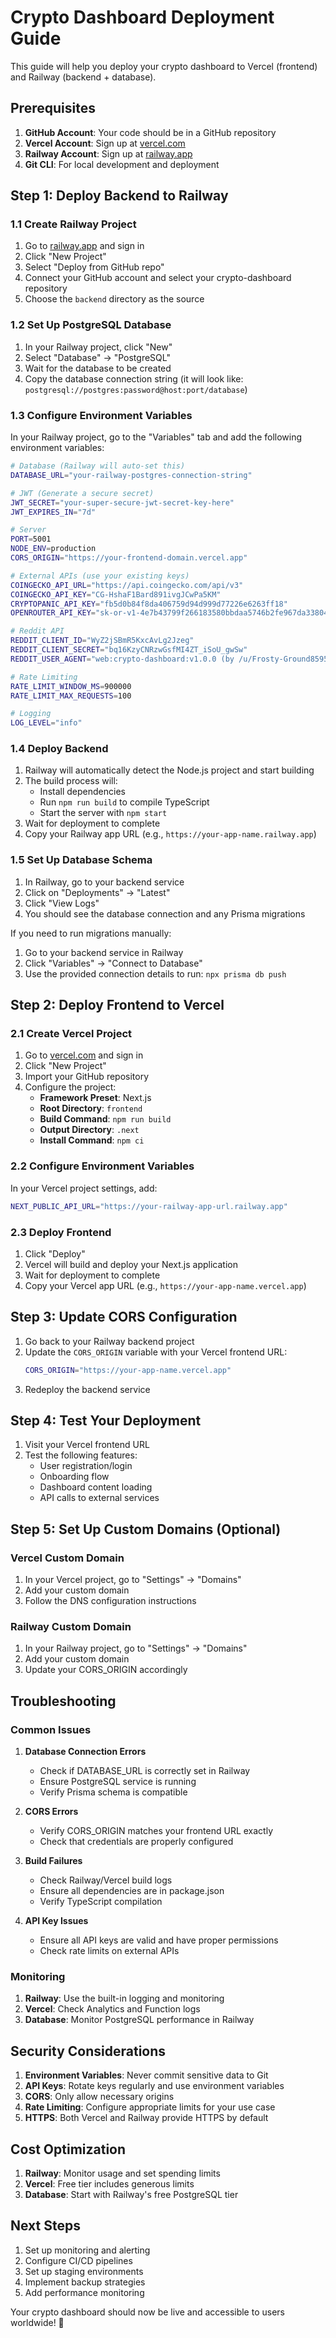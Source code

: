 # Crypto Dashboard Deployment Guide

This guide will help you deploy your crypto dashboard to Vercel (frontend) and Railway (backend + database).

## Prerequisites

1. **GitHub Account**: Your code should be in a GitHub repository
2. **Vercel Account**: Sign up at [vercel.com](https://vercel.com)
3. **Railway Account**: Sign up at [railway.app](https://railway.app)
4. **Git CLI**: For local development and deployment

## Step 1: Deploy Backend to Railway

### 1.1 Create Railway Project

1. Go to [railway.app](https://railway.app) and sign in
2. Click "New Project"
3. Select "Deploy from GitHub repo"
4. Connect your GitHub account and select your crypto-dashboard repository
5. Choose the `backend` directory as the source

### 1.2 Set Up PostgreSQL Database

1. In your Railway project, click "New"
2. Select "Database" → "PostgreSQL"
3. Wait for the database to be created
4. Copy the database connection string (it will look like: `postgresql://postgres:password@host:port/database`)

### 1.3 Configure Environment Variables

In your Railway project, go to the "Variables" tab and add the following environment variables:

```bash
# Database (Railway will auto-set this)
DATABASE_URL="your-railway-postgres-connection-string"

# JWT (Generate a secure secret)
JWT_SECRET="your-super-secure-jwt-secret-key-here"
JWT_EXPIRES_IN="7d"

# Server
PORT=5001
NODE_ENV=production
CORS_ORIGIN="https://your-frontend-domain.vercel.app"

# External APIs (use your existing keys)
COINGECKO_API_URL="https://api.coingecko.com/api/v3"
COINGECKO_API_KEY="CG-HshaF1Bard891ivgJCwPa5KM"
CRYPTOPANIC_API_KEY="fb5d0b84f8da406759d94d999d77226e6263ff18"
OPENROUTER_API_KEY="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"

# Reddit API
REDDIT_CLIENT_ID="WyZ2jSBmR5KxcAvLg2Jzeg"
REDDIT_CLIENT_SECRET="bq16KzyCNRzwGsfMI4ZT_iSoU_gwSw"
REDDIT_USER_AGENT="web:crypto-dashboard:v1.0.0 (by /u/Frosty-Ground8595)"

# Rate Limiting
RATE_LIMIT_WINDOW_MS=900000
RATE_LIMIT_MAX_REQUESTS=100

# Logging
LOG_LEVEL="info"
```

### 1.4 Deploy Backend

1. Railway will automatically detect the Node.js project and start building
2. The build process will:
   - Install dependencies
   - Run `npm run build` to compile TypeScript
   - Start the server with `npm start`
3. Wait for deployment to complete
4. Copy your Railway app URL (e.g., `https://your-app-name.railway.app`)

### 1.5 Set Up Database Schema

1. In Railway, go to your backend service
2. Click on "Deployments" → "Latest"
3. Click "View Logs"
4. You should see the database connection and any Prisma migrations

If you need to run migrations manually:
1. Go to your backend service in Railway
2. Click "Variables" → "Connect to Database"
3. Use the provided connection details to run: `npx prisma db push`

## Step 2: Deploy Frontend to Vercel

### 2.1 Create Vercel Project

1. Go to [vercel.com](https://vercel.com) and sign in
2. Click "New Project"
3. Import your GitHub repository
4. Configure the project:
   - **Framework Preset**: Next.js
   - **Root Directory**: `frontend`
   - **Build Command**: `npm run build`
   - **Output Directory**: `.next`
   - **Install Command**: `npm ci`

### 2.2 Configure Environment Variables

In your Vercel project settings, add:

```bash
NEXT_PUBLIC_API_URL="https://your-railway-app-url.railway.app"
```

### 2.3 Deploy Frontend

1. Click "Deploy"
2. Vercel will build and deploy your Next.js application
3. Wait for deployment to complete
4. Copy your Vercel app URL (e.g., `https://your-app-name.vercel.app`)

## Step 3: Update CORS Configuration

1. Go back to your Railway backend project
2. Update the `CORS_ORIGIN` variable with your Vercel frontend URL:
   ```bash
   CORS_ORIGIN="https://your-app-name.vercel.app"
   ```
3. Redeploy the backend service

## Step 4: Test Your Deployment

1. Visit your Vercel frontend URL
2. Test the following features:
   - User registration/login
   - Onboarding flow
   - Dashboard content loading
   - API calls to external services

## Step 5: Set Up Custom Domains (Optional)

### Vercel Custom Domain
1. In your Vercel project, go to "Settings" → "Domains"
2. Add your custom domain
3. Follow the DNS configuration instructions

### Railway Custom Domain
1. In your Railway project, go to "Settings" → "Domains"
2. Add your custom domain
3. Update your CORS_ORIGIN accordingly

## Troubleshooting

### Common Issues

1. **Database Connection Errors**
   - Check if DATABASE_URL is correctly set in Railway
   - Ensure PostgreSQL service is running
   - Verify Prisma schema is compatible

2. **CORS Errors**
   - Verify CORS_ORIGIN matches your frontend URL exactly
   - Check that credentials are properly configured

3. **Build Failures**
   - Check Railway/Vercel build logs
   - Ensure all dependencies are in package.json
   - Verify TypeScript compilation

4. **API Key Issues**
   - Ensure all API keys are valid and have proper permissions
   - Check rate limits on external APIs

### Monitoring

1. **Railway**: Use the built-in logging and monitoring
2. **Vercel**: Check Analytics and Function logs
3. **Database**: Monitor PostgreSQL performance in Railway

## Security Considerations

1. **Environment Variables**: Never commit sensitive data to Git
2. **API Keys**: Rotate keys regularly and use environment variables
3. **CORS**: Only allow necessary origins
4. **Rate Limiting**: Configure appropriate limits for your use case
5. **HTTPS**: Both Vercel and Railway provide HTTPS by default

## Cost Optimization

1. **Railway**: Monitor usage and set spending limits
2. **Vercel**: Free tier includes generous limits
3. **Database**: Start with Railway's free PostgreSQL tier

## Next Steps

1. Set up monitoring and alerting
2. Configure CI/CD pipelines
3. Set up staging environments
4. Implement backup strategies
5. Add performance monitoring

Your crypto dashboard should now be live and accessible to users worldwide! 🚀
